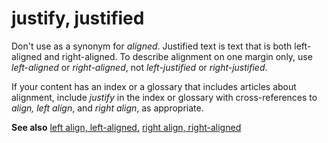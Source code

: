 # justify, justified

Don't use as a synonym for *aligned*. Justified text is text that is both left-aligned and right-aligned. To describe alignment on one margin only, use *left-aligned* or *right-aligned*, not *left-justified* or *right-justified*.

If your content has an index or a glossary that includes articles about alignment, include *justify* in the index or glossary with cross-references to *align, left align*, and *right align*, as appropriate.

**See also** [left align, left-aligned,](../l/left-align-left-aligned.md) [right align, right-aligned](../r/right-align-right-aligned.md)
